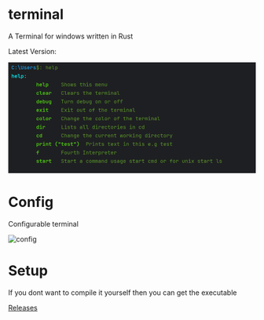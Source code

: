 # terminal
A Terminal for windows written in Rust

Latest Version:

<img alt="latest" src="https://github.com/RealViper8/terminal/blob/master/img/latest.png?raw=true">

# Config
Configurable terminal

<img width="155" alt="config" src="https://github.com/RealViper8/terminal/assets/101727162/31023325-1883-4137-bfd6-4412c2a37f2f">

# Setup
If you dont want to compile it yourself then you can get the executable

[Releases](https://github.com/RealViper8/terminal/releases)
